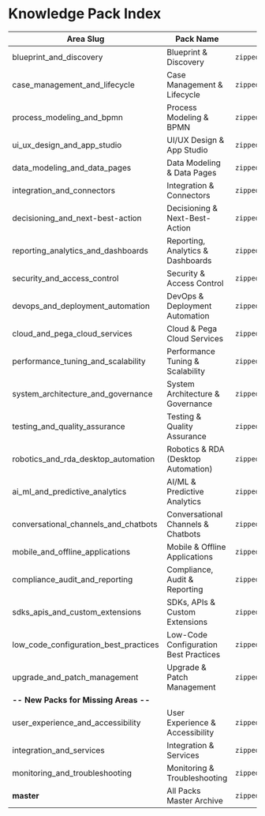 # Knowledge Pack Index

| Area Slug                              | Pack Name                                  | Download Path                                            |
|----------------------------------------|--------------------------------------------|----------------------------------------------------------|
| blueprint_and_discovery                | Blueprint & Discovery                      | `zipped_packs/blueprint_and_discovery.zip`               |
| case_management_and_lifecycle          | Case Management & Lifecycle                | `zipped_packs/case_management_and_lifecycle.zip`         |
| process_modeling_and_bpmn              | Process Modeling & BPMN                    | `zipped_packs/process_modeling_and_bpmn.zip`             |
| ui_ux_design_and_app_studio            | UI/UX Design & App Studio                  | `zipped_packs/ui_ux_design_and_app_studio.zip`           |
| data_modeling_and_data_pages           | Data Modeling & Data Pages                 | `zipped_packs/data_modeling_and_data_pages.zip`          |
| integration_and_connectors             | Integration & Connectors                   | `zipped_packs/integration_and_connectors.zip`            |
| decisioning_and_next-best-action       | Decisioning & Next-Best-Action             | `zipped_packs/decisioning_and_next-best-action.zip`      |
| reporting_analytics_and_dashboards     | Reporting, Analytics & Dashboards          | `zipped_packs/reporting_analytics_and_dashboards.zip`    |
| security_and_access_control            | Security & Access Control                  | `zipped_packs/security_and_access_control.zip`           |
| devops_and_deployment_automation       | DevOps & Deployment Automation             | `zipped_packs/devops_and_deployment_automation.zip`      |
| cloud_and_pega_cloud_services          | Cloud & Pega Cloud Services                | `zipped_packs/cloud_and_pega_cloud_services.zip`         |
| performance_tuning_and_scalability     | Performance Tuning & Scalability           | `zipped_packs/performance_tuning_and_scalability.zip`    |
| system_architecture_and_governance     | System Architecture & Governance           | `zipped_packs/system_architecture_and_governance.zip`    |
| testing_and_quality_assurance          | Testing & Quality Assurance                | `zipped_packs/testing_and_quality_assurance.zip`         |
| robotics_and_rda_desktop_automation    | Robotics & RDA (Desktop Automation)        | `zipped_packs/robotics_and_rda_desktop_automation.zip`   |
| ai_ml_and_predictive_analytics         | AI/ML & Predictive Analytics               | `zipped_packs/ai_ml_and_predictive_analytics.zip`        |
| conversational_channels_and_chatbots   | Conversational Channels & Chatbots         | `zipped_packs/conversational_channels_and_chatbots.zip`  |
| mobile_and_offline_applications        | Mobile & Offline Applications              | `zipped_packs/mobile_and_offline_applications.zip`       |
| compliance_audit_and_reporting         | Compliance, Audit & Reporting              | `zipped_packs/compliance_audit_and_reporting.zip`        |
| sdks_apis_and_custom_extensions        | SDKs, APIs & Custom Extensions             | `zipped_packs/sdks_apis_and_custom_extensions.zip`       |
| low_code_configuration_best_practices  | Low-Code Configuration Best Practices      | `zipped_packs/low_code_configuration_best_practices.zip` |
| upgrade_and_patch_management           | Upgrade & Patch Management                 | `zipped_packs/upgrade_and_patch_management.zip`          |
| **-- New Packs for Missing Areas --**  |                                            |                                                          |
| user_experience_and_accessibility      | User Experience & Accessibility            | `zipped_packs/user_experience_and_accessibility.zip`     |
| integration_and_services               | Integration & Services                     | `zipped_packs/integration_and_services.zip`              |
| monitoring_and_troubleshooting         | Monitoring & Troubleshooting               | `zipped_packs/monitoring_and_troubleshooting.zip`        |
| **master**                             | All Packs Master Archive                   | `zipped_packs/master.zip`                                |
